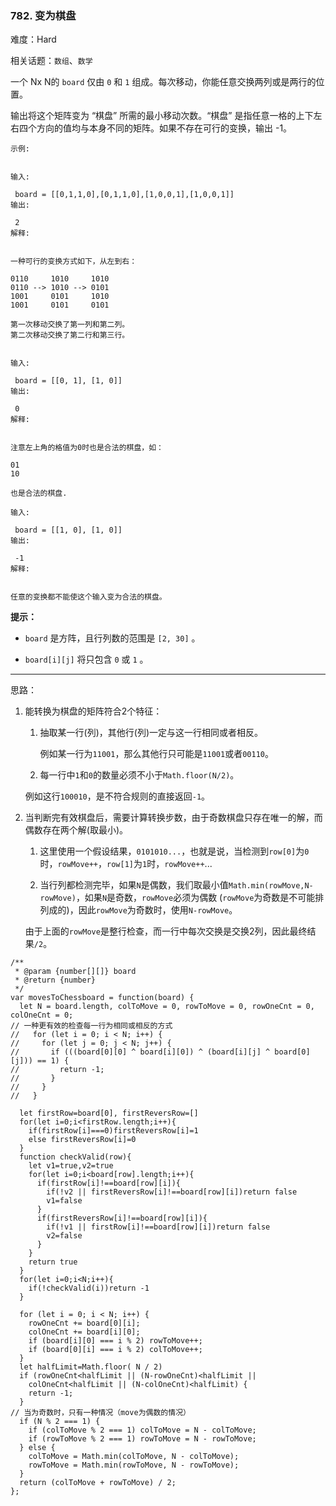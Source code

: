 ### 782. 变为棋盘

难度：Hard

相关话题：`数组`、`数学`

一个 Nx N的  `board` 仅由 `0` 和 `1` 组成。每次移动，你能任意交换两列或是两行的位置。



输出将这个矩阵变为 &ldquo;棋盘&rdquo; 所需的最小移动次数。&ldquo;棋盘&rdquo; 是指任意一格的上下左右四个方向的值均与本身不同的矩阵。如果不存在可行的变换，输出 -1。



```
示例:


输入:

 board = [[0,1,1,0],[0,1,1,0],[1,0,0,1],[1,0,0,1]]
输出:

 2
解释:


一种可行的变换方式如下，从左到右：

0110     1010     1010
0110 --> 1010 --> 0101
1001     0101     1010
1001     0101     0101

第一次移动交换了第一列和第二列。
第二次移动交换了第二行和第三行。


输入:

 board = [[0, 1], [1, 0]]
输出:

 0
解释:


注意左上角的格值为0时也是合法的棋盘，如：

01
10

也是合法的棋盘.

输入:

 board = [[1, 0], [1, 0]]
输出:

 -1
解释:


任意的变换都不能使这个输入变为合法的棋盘。
```






**提示：** 




* `board` 是方阵，且行列数的范围是 `[2, 30]` 。

* `board[i][j]` 将只包含 `0` 或 `1` 。






-----

思路：

1. 能转换为棋盘的矩阵符合2个特征：
    1. 抽取某一行(列)，其他行(列)一定与这一行相同或者相反。
    
        例如某一行为`11001`，那么其他行只可能是`11001`或者`00110`。
    
    2. 每一行中`1`和`0`的数量必须不小于`Math.floor(N/2)`。

    例如这行`100010`，是不符合规则的直接返回`-1`。

2. 当判断完有效棋盘后，需要计算转换步数，由于奇数棋盘只存在唯一的解，而偶数存在两个解(取最小)。

    1. 这里使用一个假设结果，`0101010...`，也就是说，当检测到`row[0]`为`0`时，`rowMove++`，`row[1]`为`1`时，`rowMove++`...
    
    2. 当行列都检测完毕，如果`N`是偶数，我们取最小值`Math.min(rowMove,N-rowMove)`，如果`N`是奇数，`rowMove`必须为偶数
    (`rowMove`为奇数是不可能排列成的)，因此`rowMove`为奇数时，使用`N-rowMove`。
    
    由于上面的`rowMove`是整行检查，而一行中每次交换是交换2列，因此最终结果`/2`。
```
/**
 * @param {number[][]} board
 * @return {number}
 */
var movesToChessboard = function(board) {
  let N = board.length, colToMove = 0, rowToMove = 0, rowOneCnt = 0, colOneCnt = 0;
// 一种更有效的检查每一行为相同或相反的方式
//   for (let i = 0; i < N; i++) {
//     for (let j = 0; j < N; j++) {
//       if (((board[0][0] ^ board[i][0]) ^ (board[i][j] ^ board[0][j])) == 1) {
//         return -1;
//       }
//     }
//   }

  let firstRow=board[0], firstReversRow=[]
  for(let i=0;i<firstRow.length;i++){
    if(firstRow[i]===0)firstReversRow[i]=1
    else firstReversRow[i]=0
  }
  function checkValid(row){
    let v1=true,v2=true
    for(let i=0;i<board[row].length;i++){
      if(firstRow[i]!==board[row][i]){
        if(!v2 || firstReversRow[i]!==board[row][i])return false
        v1=false
      }
      if(firstReversRow[i]!==board[row][i]){
        if(!v1 || firstRow[i]!==board[row][i])return false
        v2=false
      }
    }
    return true
  }
  for(let i=0;i<N;i++){
    if(!checkValid(i))return -1
  }

  for (let i = 0; i < N; i++) {
    rowOneCnt += board[0][i];
    colOneCnt += board[i][0];
    if (board[i][0] === i % 2) rowToMove++;
    if (board[0][i] === i % 2) colToMove++;
  }
  let halfLimit=Math.floor( N / 2)
  if (rowOneCnt<halfLimit || (N-rowOneCnt)<halfLimit ||
    colOneCnt<halfLimit || (N-colOneCnt)<halfLimit) {
    return -1;
  }
// 当为奇数时，只有一种情况（move为偶数的情况）
  if (N % 2 === 1) {
    if (colToMove % 2 === 1) colToMove = N - colToMove;
    if (rowToMove % 2 === 1) rowToMove = N - rowToMove;
  } else {
    colToMove = Math.min(colToMove, N - colToMove);
    rowToMove = Math.min(rowToMove, N - rowToMove);
  }
  return (colToMove + rowToMove) / 2;  
};
```


